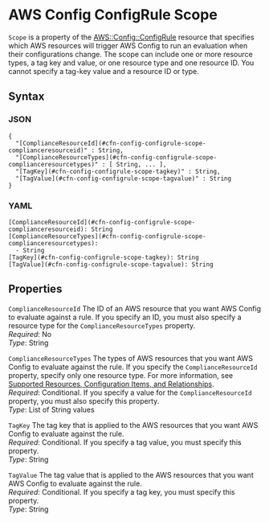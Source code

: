 # AWS Config ConfigRule Scope<a name="aws-properties-config-configrule-scope"></a>

`Scope` is a property of the [AWS::Config::ConfigRule](aws-resource-config-configrule.md) resource that specifies which AWS resources will trigger AWS Config to run an evaluation when their configurations change\. The scope can include one or more resource types, a tag key and value, or one resource type and one resource ID\. You cannot specify a tag\-key value and a resource ID or type\.

## Syntax<a name="w13ab1c21c10c87c17c17b5"></a>

### JSON<a name="aws-properties-config-configrule-scope-syntax.json"></a>

```
{
  "[ComplianceResourceId](#cfn-config-configrule-scope-complianceresourceid)" : String,
  "[ComplianceResourceTypes](#cfn-config-configrule-scope-complianceresourcetypes)" : [ String, ... ],
  "[TagKey](#cfn-config-configrule-scope-tagkey)" : String,
  "[TagValue](#cfn-config-configrule-scope-tagvalue)" : String
}
```

### YAML<a name="aws-properties-config-configrule-scope-syntax.yaml"></a>

```
[ComplianceResourceId](#cfn-config-configrule-scope-complianceresourceid): String
[ComplianceResourceTypes](#cfn-config-configrule-scope-complianceresourcetypes):
  - String
[TagKey](#cfn-config-configrule-scope-tagkey): String
[TagValue](#cfn-config-configrule-scope-tagvalue): String
```

## Properties<a name="w13ab1c21c10c87c17c17b7"></a>

`ComplianceResourceId`  <a name="cfn-config-configrule-scope-complianceresourceid"></a>
The ID of an AWS resource that you want AWS Config to evaluate against a rule\. If you specify an ID, you must also specify a resource type for the `ComplianceResourceTypes` property\.   
*Required*: No  
*Type*: String

`ComplianceResourceTypes`  <a name="cfn-config-configrule-scope-complianceresourcetypes"></a>
The types of AWS resources that you want AWS Config to evaluate against the rule\. If you specify the `ComplianceResourceId` property, specify only one resource type\. For more information, see [Supported Resources, Configuration Items, and Relationships](https://docs.aws.amazon.com/config/latest/developerguide/resource-config-reference.html)\.  
*Required*: Conditional\. If you specify a value for the `ComplianceResourceId` property, you must also specify this property\.  
*Type*: List of String values

`TagKey`  <a name="cfn-config-configrule-scope-tagkey"></a>
The tag key that is applied to the AWS resources that you want AWS Config to evaluate against the rule\.  
*Required*: Conditional\. If you specify a tag value, you must specify this property\.  
*Type*: String

`TagValue`  <a name="cfn-config-configrule-scope-tagvalue"></a>
The tag value that is applied to the AWS resources that you want AWS Config to evaluate against the rule\.  
*Required*: Conditional\. If you specify a tag key, you must specify this property\.  
*Type*: String
